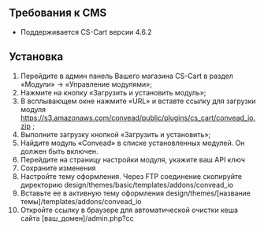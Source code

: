 Требования к CMS
----------------

* Поддерживается CS-Cart версии 4.6.2

Установка
--------------------------
1. Перейдите в админ панель Вашего магазина CS-Cart в раздел «Модули» → «Управление модулями»;
2. Нажмите на кнопку «Загрузить и установить модуль»;
3. В всплывающем окне нажмите «URL» и вставте ссылку для загрузки модуля https://s3.amazonaws.com/convead/public/plugins/cs_cart/convead_io.zip ;
4. Выполните загрузку кнопкой «Загрузить и установить»;
5. Найдите модуль «Convead» в списке установленных модулей. Он должен быть включен.
6. Перейдите на страницу настройки модуля, укажите ваш API ключ
7. Сохраните изменения
8. Настройте тему оформления. Через FTP соединение скопируйте директорию design/themes/basic/templates/addons/convead_io
9. Вставьте ее в активную тему оформления design/themes/[название темы]/templates/addons/convead_io
10. Откройте ссылку в браузере для автоматической очистки кеша сайта [ваш_домен]/admin.php?cc
